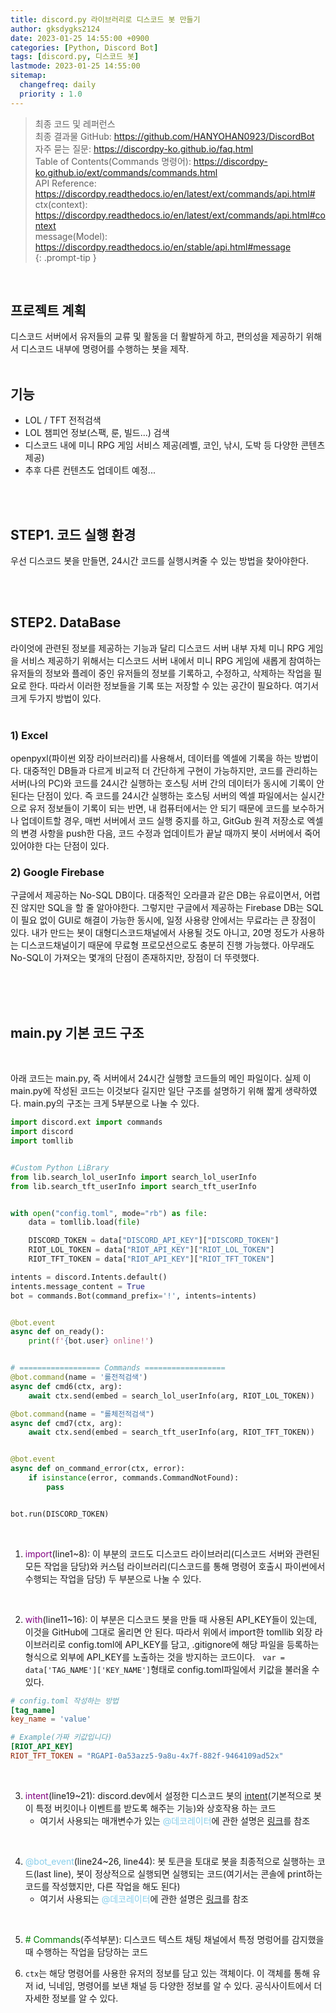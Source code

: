 ```yaml
---
title: discord.py 라이브러리로 디스코드 봇 만들기
author: gksdygks2124
date: 2023-01-25 14:55:00 +0900
categories: [Python, Discord Bot]
tags: [discord.py, 디스코드 봇]
lastmode: 2023-01-25 14:55:00
sitemap:
  changefreq: daily
  priority : 1.0
---
```

> 최종 코드 및 레퍼런스  
> 최종 결과물 GitHub: https://github.com/HANYOHAN0923/DiscordBot  
> 자주 묻는 질문: https://discordpy-ko.github.io/faq.html  
> Table of Contents(Commands 명령어): https://discordpy-ko.github.io/ext/commands/commands.html  
> API Reference: https://discordpy.readthedocs.io/en/latest/ext/commands/api.html#   
> ctx(context): https://discordpy.readthedocs.io/en/latest/ext/commands/api.html#context  
> message(Model): https://discordpy.readthedocs.io/en/stable/api.html#message  
{: .prompt-tip }  

<br>

## <b>프로젝트 계획</b>
디스코드 서버에서 유저들의 교류 및 활동을 더 활발하게 하고, 편의성을 제공하기 위해서 디스코드 내부에 명령어를 수행하는 봇을 제작.  
<br>

## <b>기능</b>
- LOL / TFT 전적검색
- LOL 챔피언 정보(스팩, 룬, 빌드...) 검색
- 디스코드 내에 미니 RPG 게임 서비스 제공(레벨, 코인, 낚시, 도박 등 다양한 콘텐츠 제공)
- 추후 다른 컨텐츠도 업데이트 예정...
<br>
<br>

## <b>STEP1. 코드 실행 환경</b>
우선 디스코드 봇을 만들면, 24시간 코드를 실행시켜줄 수 있는 방법을 찾아야한다. 

<br>
<br>

## <b>STEP2. DataBase</b>
라이엇에 관련된 정보를 제공하는 기능과 달리 디스코드 서버 내부 자체 미니 RPG 게임을 서비스 제공하기 위해서는 디스코드 서버 내에서 미니 RPG 게임에 새롭게 참여하는 유저들의 정보와 플레이 중인 유저들의 정보를 기록하고, 수정하고, 삭제하는 작업을 필요로 한다. 따라서 이러한 정보들을 기록 또는 저장할 수 있는 공간이 필요하다. 여기서 크게 두가지 방법이 있다.  
<br>

### <b>1) Excel</b>
openpyxl(파이썬 외장 라이브러리)를 사용해서, 데이터를 엑셀에 기록을 하는 방법이다. 대중적인 DB들과 다르게 비교적 더 간단하게 구현이 가능하지만, 코드를 관리하는 서버(나의 PC)와 코드를 24시간 실행하는 호스팅 서버 간의 데이터가 동시에 기록이 안된다는 단점이 있다. 즉 코드를 24시간 실행하는 호스팅 서버의 엑셀 파일에서는 실시간으로 유저 정보들이 기록이 되는 반면, 내 컴퓨터에서는 안 되기 때문에 코드를 보수하거나 업데이트할 경우, 매번 서버에서 코드 실행 중지를 하고, GitGub 원격 저장소로 엑셀의 변경 사항을 push한 다음, 코드 수정과 업데이트가 끝날 때까지 봇이 서버에서 죽어있어야한 다는 단점이 있다.
<br>

### <b>2) Google Firebase</b>
구글에서 제공하는 No-SQL DB이다. 대중적인 오라클과 같은 DB는 유료이면서, 어렵진 않지만 SQL을 할 줄 알아야한다. 그렇지만 구글에서 제공하는 Firebase DB는 SQL이 필요 없이 GUI로 해결이 가능한 동시에, 일정 사용량 안에서는 무료라는 큰 장점이 있다. 내가 만드는 봇이 대형디스코드채널에서 사용될 것도 아니고, 20명 정도가 사용하는 디스코드채널이기 때문에 무료형 프로모션으로도 충분히 진행 가능했다. 아무래도 No-SQL이 가져오는 몇개의 단점이 존재하지만, 장점이 더 뚜렷했다.

<br>
<br>
<br>

## <b>main.py 기본 코드 구조</b>
<br>

아래 코드는 main.py, 즉 서버에서 24시간 실행할 코드들의 메인 파일이다. 실제 이 main.py에 작성된 코드는 이것보다 길지만 일단 구조를 설명하기 위해 짧게 생략하였다. main.py의 구조는 크게 5부분으로 나눌 수 있다.
```python
import discord.ext import commands
import discord
import tomllib


#Custom Python LiBrary
from lib.search_lol_userInfo import search_lol_userInfo
from lib.search_tft_userInfo import search_tft_userInfo


with open("config.toml", mode="rb") as file:
    data = tomllib.load(file)

    DISCORD_TOKEN = data["DISCORD_API_KEY"]["DISCORD_TOKEN"]
    RIOT_LOL_TOKEN = data["RIOT_API_KEY"]["RIOT_LOL_TOKEN"]
    RIOT_TFT_TOKEN = data["RIOT_API_KEY"]["RIOT_TFT_TOKEN"]

intents = discord.Intents.default()
intents.message_content = True
bot = commands.Bot(command_prefix='!', intents=intents)


@bot.event
async def on_ready():
    print(f'{bot.user} online!')


# ================== Commands ==================
@bot.command(name = '롤전적검색')
async def cmd6(ctx, arg):
    await ctx.send(embed = search_lol_userInfo(arg, RIOT_LOL_TOKEN))

@bot.command(name = "롤체전적검색")
async def cmd7(ctx, arg):
    await ctx.send(embed = search_tft_userInfo(arg, RIOT_TFT_TOKEN))


@bot.event
async def on_command_error(ctx, error):
    if isinstance(error, commands.CommandNotFound):
        pass


bot.run(DISCORD_TOKEN)
```
<br>

1) <span style="color:purple">import</span>(line1~8): 이 부분의 코드도 디스코드 라이브러리(디스코드 서버와 관련된 모든 작업을 담당)와 커스텀 라이브러리(디스코드를 통해 명령어 호출시 파이썬에서 수행되는 작업을 담당) 두 부분으로 나눌 수 있다.

<br>

2) <span style="color:purple">with</span>(line11~16): 이 부분은 디스코드 봇을 만들 때 사용된 API_KEY들이 있는데, 이것을 GitHub에 그대로 올리면 안 된다. 따라서 위에서 import한 tomllib 외장 라이브러리로 config.toml에 API_KEY를 담고, .gitignore에 해당 파일을 등록하는 형식으로 외부에 API_KEY를 노출하는 것을 방지하는 코드이다. &nbsp; ```var = data['TAG_NAME']['KEY_NAME']```형태로 config.toml파일에서 키값을 불러올 수 있다.
```toml
# config.toml 작성하는 방법
[tag_name]
key_name = 'value'

# Example(가짜 키값입니다)
[RIOT_API_KEY]
RIOT_TFT_TOKEN = "RGAPI-0a53azz5-9a8u-4x7f-882f-9464109ad52x"
```
<br>

3) <span style="color:purple">intent</span>(line19~21): discord.dev에서 설정한 디스코드 봇의 <a href="https://discordpy-ko.github.io/intents.html">intent</a>(기본적으로 봇이 특정 버킷이나 이벤트를 받도록 해주는 기능)와 상호작용 하는 코드
    - 여기서 사용되는 매개변수가 있는 <span style="color:skyblue">@데코레이터</span>에 관한 설명은 <a href="https://dojang.io/mod/page/view.php?id=2429">링크</a>를 참조

<br>

4) <span style="color:skyblue">@bot_event</span>(line24~26, line44): 봇 토큰을 토대로 봇을 최종적으로 실행하는 코드(last line), 봇이 정상적으로 실행되면 실행되는 코드(여기서는 콘솔에 print하는 코드를 작성했지만, 다른 작업을 해도 된다)
    - 여기서 사용되는 <span style="color:skyblue">@데코레이터</span>에 관한 설명은 <a href="https://hanyohan0923.github.io/posts/PythonDecorator/">링크</a>를 참조

<br>

5) <span style="color:green"># Commands</span>(주석부분): 디스코드 텍스트 채팅 채널에서 특정 명렁어를 감지했을 때 수행하는 작업을 담당하는 코드

6) `ctx`는 해당 명령어를 사용한 유저의 정보를 담고 있는 객체이다. 이 객체를 통해 유저 id, 닉네임, 명령어를 보낸 채널 등 다양한 정보를 알 수 있다. <a>공식사이트</a>에서 더 자세한 정보를 알 수 있다.